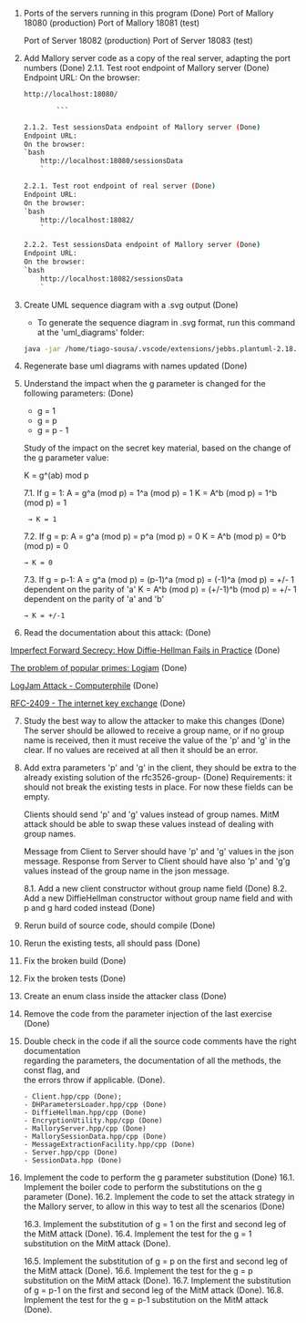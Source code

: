 1.  Ports of the servers running in this program (Done)
    Port of Mallory 18080 (production)
    Port of Mallory 18081 (test)

    Port of Server 18082 (production)
    Port of Server 18083 (test)

2.  Add Mallory server code as a copy of the real server, adapting the port numbers (Done)
    2.1.1. Test root endpoint of Mallory server (Done)
    Endpoint URL:
    On the browser:

    ````bash
    http://localhost:18080/

            ```

    2.1.2. Test sessionsData endpoint of Mallory server (Done)
    Endpoint URL:
    On the browser:
    `bash
        http://localhost:18080/sessionsData
        `

    2.2.1. Test root endpoint of real server (Done)
    Endpoint URL:
    On the browser:
    `bash
        http://localhost:18082/
        `

    2.2.2. Test sessionsData endpoint of Mallory server (Done)
    Endpoint URL:
    On the browser:
    `bash
        http://localhost:18082/sessionsData
        `
    ````

3.  Create UML sequence diagram with a .svg output (Done)

    - To generate the sequence diagram in .svg format, run this command at the 'uml_diagrams' folder:

    ```bash
    java -jar /home/tiago-sousa/.vscode/extensions/jebbs.plantuml-2.18.1/plantuml.jar -tsvg sequence_diagram.puml
    ```

4.  Regenerate base uml diagrams with names updated (Done)

5.  Understand the impact when the g parameter is changed for the following parameters: (Done)

    - g = 1
    - g = p
    - g = p - 1

    Study of the impact on the secret key material, based on the change of the g parameter value:

    K = g^(ab) mod p

    7.1. If g = 1:
    A = g^a (mod p) = 1^a (mod p) = 1
    K = A^b (mod p) = 1^b (mod p) = 1

         → K = 1

    7.2. If g = p:
    A = g^a (mod p) = p^a (mod p) = 0
    K = A^b (mod p) = 0^b (mod p) = 0

        → K = 0

    7.3. If g = p-1:
    A = g^a (mod p) = (p-1)^a (mod p) = (-1)^a (mod p) = +/- 1 dependent on the parity of 'a'
    K = A^b (mod p) = (+/-1)^b (mod p) = +/- 1 dependent on the parity of 'a' and 'b'

        → K = +/-1

6.  Read the documentation about this attack: (Done)

[Imperfect Forward Secrecy: How Diffie-Hellman Fails in Practice](https://weakdh.org/imperfect-forward-secrecy-ccs15.pdf) (Done)

[The problem of popular primes: Logjam](https://arxiv.org/pdf/1602.02396) (Done)

[LogJam Attack - Computerphile](https://www.youtube.com/watch?v=gVtjsd00fWo&t=7s) (Done)

[RFC-2409 - The internet key exchange](https://datatracker.ietf.org/doc/html/rfc2409) (Done)

7.  Study the best way to allow the attacker to make this changes (Done)
    The server should be allowed to receive a group name, or if no group name is received, then it must receive the value of
    the 'p' and 'g' in the clear. If no values are received at all then it should be an error.

8.  Add extra parameters 'p' and 'g' in the client, they should be extra to the already existing solution of the rfc3526-group-<xy> (Done)
    Requirements: it should not break the existing tests in place.
    For now these fields can be empty.

    Clients should send 'p' and 'g' values instead of group names.
    MitM attack should be able to swap these values instead of dealing with group names.

    Message from Client to Server should have 'p' and 'g' values in the json message.
    Response from Server to Client should have also 'p' and 'g'g values instead of the group
    name in the json message.

    8.1. Add a new client constructor without group name field (Done)
    8.2. Add a new DiffieHellman constructor without group name field and with p and g hard coded instead (Done)

9.  Rerun build of source code, should compile (Done)
10. Rerun the existing tests, all should pass (Done)
11. Fix the broken build (Done)
12. Fix the broken tests (Done)
13. Create an enum class inside the attacker class (Done)
14. Remove the code from the parameter injection of the last exercise (Done)

15. Double check in the code if all the source code comments have the right documentation  
    regarding the parameters, the documentation of all the methods, the const flag, and  
    the errors throw if applicable. (Done).

        - Client.hpp/cpp (Done);
        - DHParametersLoader.hpp/cpp (Done)
        - DiffieHellman.hpp/cpp (Done)
        - EncryptionUtility.hpp/cpp (Done)
        - MalloryServer.hpp/cpp (Done)
        - MallorySessionData.hpp/cpp (Done)
        - MessageExtractionFacility.hpp/cpp (Done)
        - Server.hpp/cpp (Done)
        - SessionData.hpp (Done)

16. Implement the code to perform the g parameter substitution (Done)
    16.1. Implement the boiler code to perform the substitutions on the g parameter (Done).
    16.2. Implement the code to set the attack strategy in the Mallory server, to allow in this way
    to test all the scenarios (Done)

    16.3. Implement the substitution of g = 1 on the first and second leg of the MitM attack (Done).
    16.4. Implement the test for the g = 1 substitution on the MitM attack (Done).

    16.5. Implement the substitution of g = p on the first and second leg of the MitM attack (Done).
    16.6. Implement the test for the g = p substitution on the MitM attack (Done).
    16.7. Implement the substitution of g = p-1 on the first and second leg of the MitM attack (Done).
    16.8. Implement the test for the g = p-1 substitution on the MitM attack (Done).
